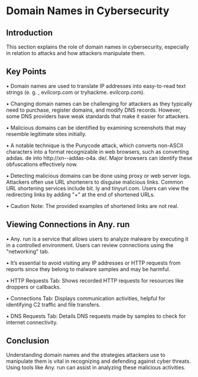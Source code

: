 # Domain Names in Cybersecurity 

## Introduction 
This section explains the role of domain names in cybersecurity, especially in relation to attacks and how attackers manipulate them. 

## Key Points 
• Domain names are used to translate IP addresses into easy-to-read text strings (e. g. , evilcorp.com or tryhackme. evilcorp.com). 

• Changing domain names can be challenging for attackers as they typically need to purchase, register domains, and modify DNS records. However, some DNS providers have weak standards that make it easier for attackers. 

• Malicious domains can be identified by examining screenshots that may resemble legitimate sites initially. 

• A notable technique is the Punycode attack, which converts non-ASCII characters into a format recognizable in web browsers, such as converting adıdas. de into http://xn--addas-o4a. de/. Major browsers can identify these obfuscations effectively now. 

• Detecting malicious domains can be done using proxy or web server logs. Attackers often use URL shorteners to disguise malicious links. Common URL shortening services include bit. ly and tinyurl.com. Users can view the redirecting links by adding "+" at the end of shortened URLs. 

• Caution Note: The provided examples of shortened links are not real. 

## Viewing Connections in Any. run 
• Any. run is a service that allows users to analyze malware by executing it in a controlled environment. Users can review connections using the "networking" tab. 

• It’s essential to avoid visiting any IP addresses or HTTP requests from reports since they belong to malware samples and may be harmful. 

• HTTP Requests Tab: Shows recorded HTTP requests for resources like droppers or callbacks. 

• Connections Tab: Displays communication activities, helpful for identifying C2 traffic and file transfers. 

• DNS Requests Tab: Details DNS requests made by samples to check for internet connectivity. 

## Conclusion 
Understanding domain names and the strategies attackers use to manipulate them is vital in recognizing and defending against cyber threats. Using tools like Any. run can assist in analyzing these malicious activities.